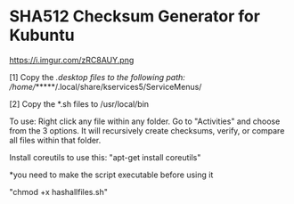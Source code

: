 # SHA512 Checksum Generator for Kubuntu

https://i.imgur.com/zRC8AUY.png

[1] Copy the *.desktop files to the following path: /home/******/.local/share/kservices5/ServiceMenus/

[2] Copy the *.sh files to /usr/local/bin

To use: Right click any file within any folder. Go to "Activities" and choose from the 3 options. It will recursively create checksums, verify, or compare all files within that folder.

Install coreutils to use this: "apt-get install coreutils"

*you need to make the script executable before using it

"chmod +x hashallfiles.sh"
